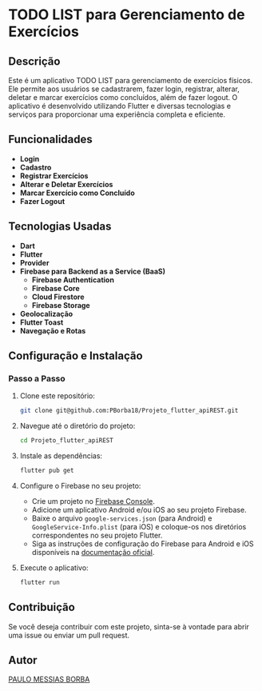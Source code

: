 # TODO LIST para Gerenciamento de Exercícios

## Descrição
Este é um aplicativo TODO LIST para gerenciamento de exercícios físicos. Ele permite aos usuários se cadastrarem, fazer login, registrar, alterar, deletar e marcar exercícios como concluídos, além de fazer logout. O aplicativo é desenvolvido utilizando Flutter e diversas tecnologias e serviços para proporcionar uma experiência completa e eficiente.

## Funcionalidades
- **Login**
- **Cadastro**
- **Registrar Exercícios**
- **Alterar e Deletar Exercícios**
- **Marcar Exercício como Concluído**
- **Fazer Logout**

## Tecnologias Usadas
- **Dart**
- **Flutter**
- **Provider**
- **Firebase para Backend as a Service (BaaS)**
  - **Firebase Authentication**
  - **Firebase Core**
  - **Cloud Firestore**
  - **Firebase Storage**
- **Geolocalização**
- **Flutter Toast**
- **Navegação e Rotas**

## Configuração e Instalação
### Passo a Passo

1. Clone este repositório:
    ```sh
    git clone git@github.com:PBorba18/Projeto_flutter_apiREST.git
    ```

2. Navegue até o diretório do projeto:
    ```sh
    cd Projeto_flutter_apiREST
    ```

3. Instale as dependências:
    ```sh
    flutter pub get
    ```

4. Configure o Firebase no seu projeto:
    - Crie um projeto no [Firebase Console](https://console.firebase.google.com/).
    - Adicione um aplicativo Android e/ou iOS ao seu projeto Firebase.
    - Baixe o arquivo `google-services.json` (para Android) e `GoogleService-Info.plist` (para iOS) e coloque-os nos diretórios correspondentes no seu projeto Flutter.
    - Siga as instruções de configuração do Firebase para Android e iOS disponíveis na [documentação oficial](https://firebase.flutter.dev/docs/overview).

5. Execute o aplicativo:
    ```sh
    flutter run
    ```

## Contribuição
Se você deseja contribuir com este projeto, sinta-se à vontade para abrir uma issue ou enviar um pull request.

## Autor
[PAULO MESSIAS BORBA](https://github.com/PBorba18)

